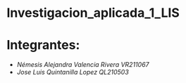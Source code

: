 # Investigacion_aplicada_1_LIS
# Integrantes:
- *Némesis Alejandra Valencia Rivera VR211067*
- *Jose Luis Quintanilla Lopez QL210503*
